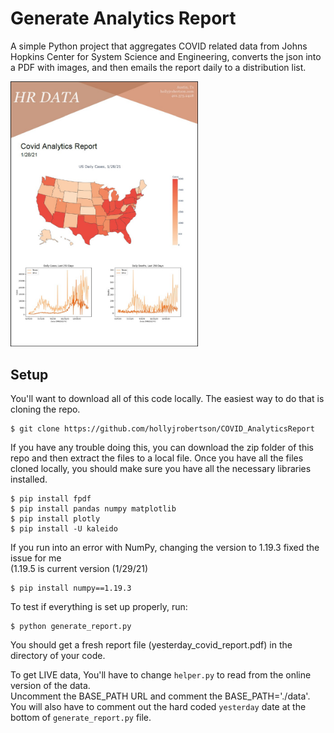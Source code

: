 # Generate Analytics Report
A simple Python project that aggregates COVID related data from Johns Hopkins Center for System Science and Engineering, converts the json into a PDF with images, and then emails the report daily to a distribution list.  
  
<img src="resources/cover_page.jpg" alt="Analytics Report" width="300"/>

## Setup
You'll want to download all of this code locally. The easiest way to do that is cloning the repo.
```
$ git clone https://github.com/hollyjrobertson/COVID_AnalyticsReport
```
If you have any trouble doing this, you can download the zip folder of this repo and then extract the files to a local file. Once you have all the files cloned locally, you should make sure you have all the necessary libraries installed.
```
$ pip install fpdf
$ pip install pandas numpy matplotlib
$ pip install plotly
$ pip install -U kaleido
```
If you run into an error with NumPy, changing the version to 1.19.3 fixed the issue for me <br/>(1.19.5 is current version (1/29/21)
```
$ pip install numpy==1.19.3
```
To test if everything is set up properly, run:
```
$ python generate_report.py
```

You should get a fresh report file (yesterday_covid_report.pdf) in the directory of your code. <br/>

To get LIVE data, You'll have to change `helper.py` to read from the online version of the data. <br/> 
Uncomment the BASE_PATH URL and comment the BASE_PATH='./data'.<br/> 
You will also have to comment out the hard coded `yesterday` date at the bottom of `generate_report.py` file. 

